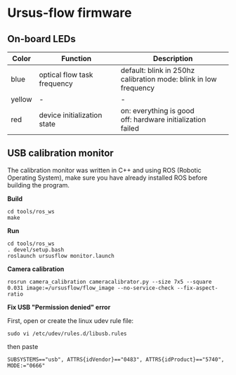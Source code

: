 # Ursus-flow firmware

## On-board LEDs

| Color  | Function                    | Description                                                                                                                                                         |
|--------|-----------------------------|---------------------------------------------------------------------------------------------------------------------------------------------------------------------|
| blue   | optical flow task frequency | default: blink in 250hz<br />calibration mode: blink in low frequency |
| yellow | -                           | -                                                                                                                                                                   |
| red    | device initialization state | on: everything is good<br />off: hardware initialization failed                                                                                                       |

## USB calibration monitor

The calibration monitor was written in C++ and using ROS (Robotic Operating System),
make sure you have already installed ROS before building the program.

**Build**

```
cd tools/ros_ws
make
```

**Run**

```
cd tools/ros_ws
. devel/setup.bash
roslaunch ursusflow monitor.launch
```

**Camera calibration**

```
rosrun camera_calibration cameracalibrator.py --size 7x5 --square 0.031 image:=/ursusflow/flow_image --no-service-check --fix-aspect-ratio
```

**Fix USB "Permission denied" error**

First, open or create the linux udev rule file:

```
sudo vi /etc/udev/rules.d/libusb.rules
```

then paste

```
SUBSYSTEMS=="usb", ATTRS{idVendor}=="0483", ATTRS{idProduct}=="5740", MODE:="0666"

```
